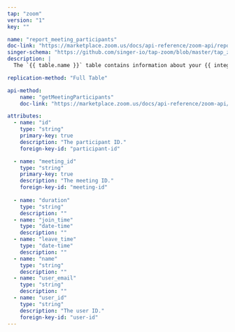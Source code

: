 ```yaml
---
tap: "zoom"
version: "1"
key: ""

name: "report_meeting_participants"
doc-link: "https://marketplace.zoom.us/docs/api-reference/zoom-api/reports/reportmeetingparticipants"
singer-schema: "https://github.com/singer-io/tap-zoom/blob/master/tap_zoom/schemas/report_meeting_participants.json"
description: |
  The `{{ table.name }}` table contains information about your {{ integration.display_name}}'s meeting participants. To retrieve this data, you must have a {{ integration.display_name }} pro plan or higher.

replication-method: "Full Table"

api-method:
    name: "getMeetingParticipants"
    doc-link: "https://marketplace.zoom.us/docs/api-reference/zoom-api/reports/reportmeetingparticipants"

attributes:
  - name: "id"
    type: "string"
    primary-key: true
    description: "The participant ID."
    foreign-key-id: "participant-id"

  - name: "meeting_id"
    type: "string"
    primary-key: true
    description: "The meeting ID."
    foreign-key-id: "meeting-id"
      
  - name: "duration"
    type: "string"
    description: ""
  - name: "join_time"
    type: "date-time"
    description: ""
  - name: "leave_time"
    type: "date-time"
    description: ""
  - name: "name"
    type: "string"
    description: ""
  - name: "user_email"
    type: "string"
    description: ""
  - name: "user_id"
    type: "string"
    description: "The user ID."
    foreign-key-id: "user-id"
---
```

